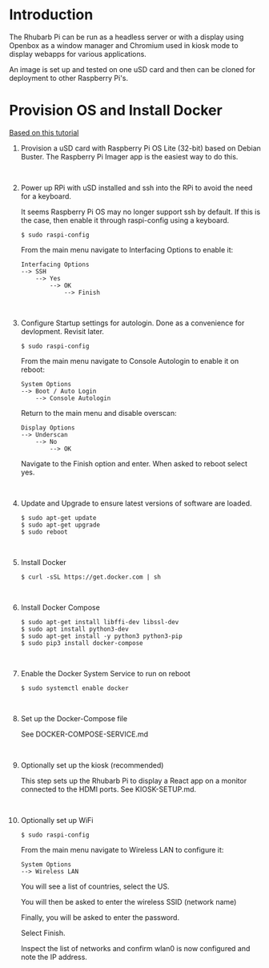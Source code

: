 # Introduction

The Rhubarb Pi can be run as a headless server or with a display using Openbox as a window manager and Chromium used in kiosk mode to display webapps for various applications.

An image is set up and tested on one uSD card and then can be cloned for deployment to other Raspberry Pi's.

# Provision OS and Install Docker

[Based on this tutorial](https://dev.to/elalemanyo/how-to-install-docker-and-docker-compose-on-raspberry-pi-1mo)

1. Provision a uSD card with Raspberry Pi OS Lite (32-bit) based on Debian Buster. The Raspberry Pi Imager app is the easiest way to do this.

&nbsp;

2. Power up RPi with uSD installed and ssh into the RPi to avoid the need for a keyboard.

    It seems Raspberry Pi OS may no longer support ssh by default. If this is the case, then enable it through raspi-config using a keyboard.

    ```
    $ sudo raspi-config
    ```

    From the main menu navigate to Interfacing Options to enable it:
    
    ```
    Interfacing Options
    --> SSH
        --> Yes
            --> OK
                --> Finish
    ```

&nbsp;

3. Configure Startup settings for autologin. Done as a convenience for devlopment. Revisit later.

    ```
    $ sudo raspi-config
    ```

    From the main menu navigate to Console Autologin to enable it on reboot:
    
    ```
    System Options 
    --> Boot / Auto Login 
        --> Console Autologin  
    ```

    Return to the main menu and disable overscan:
    
    ```
    Display Options 
    --> Underscan 
        --> No 
            --> OK
    ```

    Navigate to the Finish option and enter. When asked to reboot select yes.

&nbsp;

4. Update and Upgrade to ensure latest versions of software are loaded.

    ```
    $ sudo apt-get update
    $ sudo apt-get upgrade
    $ sudo reboot
    ```

&nbsp;

5. Install Docker

    ```
    $ curl -sSL https://get.docker.com | sh
    ```

&nbsp;

6. Install Docker Compose

    ```
    $ sudo apt-get install libffi-dev libssl-dev
    $ sudo apt install python3-dev
    $ sudo apt-get install -y python3 python3-pip
    $ sudo pip3 install docker-compose
    ```

&nbsp;

7. Enable the Docker System Service to run on reboot

    ```
    $ sudo systemctl enable docker
    ```

&nbsp;

8. Set up the Docker-Compose file

    See DOCKER-COMPOSE-SERVICE.md

&nbsp;

9. Optionally set up the kiosk (recommended)

    This step sets up the Rhubarb Pi to display a React app on a monitor connected to the HDMI ports. See KIOSK-SETUP.md.

&nbsp;

10. Optionally set up WiFi

    ```
    $ sudo raspi-config
    ```

    From the main menu navigate to Wireless LAN to configure it:
    
    ```
    System Options 
    --> Wireless LAN
    ```

    You will see a list of countries, select the US.

    You will then be asked to enter the wireless SSID (network name)

    Finally, you will be asked to enter the password.

    Select Finish.

    Inspect the list of networks and confirm wlan0 is now configured and note the IP address.
